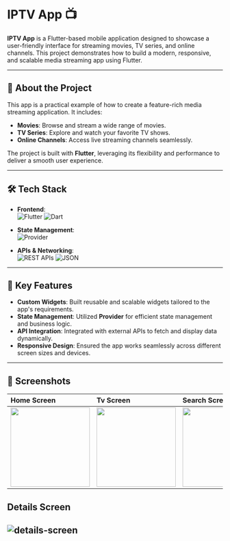 # IPTV App 📺

**IPTV App** is a Flutter-based mobile application designed to showcase a user-friendly interface for streaming movies, TV series, and online channels. This project demonstrates how to build a modern, responsive, and scalable media streaming app using Flutter.

---

## 🚀 **About the Project**

This app is a practical example of how to create a feature-rich media streaming application. It includes:

- **Movies**: Browse and stream a wide range of movies.
- **TV Series**: Explore and watch your favorite TV shows.
- **Online Channels**: Access live streaming channels seamlessly.

The project is built with **Flutter**, leveraging its flexibility and performance to deliver a smooth user experience.

---

## 🛠️ **Tech Stack**

- **Frontend**:  
  ![Flutter](https://img.shields.io/badge/Flutter-02569B?style=flat&logo=flutter&logoColor=white)
  ![Dart](https://img.shields.io/badge/Dart-0175C2?style=flat&logo=dart&logoColor=white)

- **State Management**:  
  ![Provider](https://img.shields.io/badge/Provider-8A2BE2?style=flat&logo=flutter&logoColor=white)

- **APIs & Networking**:  
  ![REST APIs](https://img.shields.io/badge/REST%20APIs-FF6F61?style=flat&logo=json&logoColor=white)
  ![JSON](https://img.shields.io/badge/JSON-000000?style=flat&logo=json&logoColor=white)

---

## 🌟 **Key Features**

- **Custom Widgets**: Built reusable and scalable widgets tailored to the app's requirements.
- **State Management**: Utilized **Provider** for efficient state management and business logic.
- **API Integration**: Integrated with external APIs to fetch and display data dynamically.
- **Responsive Design**: Ensured the app works seamlessly across different screen sizes and devices.




---

## 📸 **Screenshots**

| Home Screen         | Tv Screen          | Search Screen             | 
| :-------------------- | :---------------------- | :---------------------- | 
|<img src="https://github.com/user-attachments/assets/95f2f6fd-8ac2-4565-921c-0218bbe75331" width="185"/>|<img src="https://github.com/user-attachments/assets/a749c34f-1cb3-4964-8d2d-74e7cc3f26df" width="185" />| <img src="https://github.com/user-attachments/assets/687b9b7d-9774-4396-83fa-9efb527e7293" width="185" /> | 

Details Screen
---

![details-screen](https://github.com/user-attachments/assets/af6ba3fd-743a-4c56-aa3b-c2dae8664955)
---


